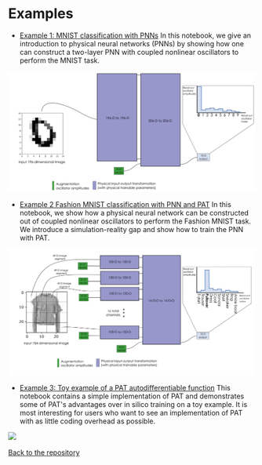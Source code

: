 # Examples

- [Example 1: MNIST classification with PNNs](https://github.com/mcmahon-lab/Physics-Aware-Training/blob/main/Example%201%20MNIST%20classification%20with%20PNN.ipynb) 
In this notebook, we give an introduction to physical neural networks (PNNs) by showing how one can construct a two-layer PNN with coupled nonlinear oscillators to perform the MNIST task. 

<img src="images/Ex1_scheme.png" width="800">

- [Example 2 Fashion MNIST classification with PNN and PAT](https://github.com/mcmahon-lab/Physics-Aware-Training/blob/main/Example%202%20Fashion%20MNIST%20classification%20with%20PNN%20and%20PAT.ipynb)
In this notebook, we show how a physical neural network can be constructed out of coupled nonlinear oscillators to perform the Fashion MNIST task. We introduce a simulation-reality gap and show how to train the PNN with PAT.

<img src="images/Ex2_scheme.png" width="800">

- [Example 3: Toy example of a PAT autodifferentiable function](https://github.com/mcmahon-lab/physics-aware-training/blob/master/Example%203%20Toy%20example%20of%20a%20PAT%20autodifferentiable%20function.ipynb)
This notebook contains a simple implementation of PAT and demonstrates some of PAT's advantages over in silico training on a toy example. It is most interesting for users who want to see an implementation of PAT with as little coding overhead as possible.
<img src="https://user-images.githubusercontent.com/35846424/151104162-d6f9c629-707b-4398-a2fb-aac47eedebe3.png" width="800">

[Back to the repository](https://github.com/mcmahon-lab/Physics-Aware-Training)
